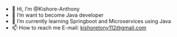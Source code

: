 - 👋 Hi, I’m @Kishore-Anthony
- 👀 I’m want to become Java developer
- 🌱 I’m currently learning Springboot and Microservices using Java
- 📫 How to reach me E-mail: kishoretony112@gmail.com

<!---
Kishore-Anthony/Kishore-Anthony is a ✨ special ✨ repository because its `README.md` (this file) appears on your GitHub profile.
You can click the Preview link to take a look at your changes.
--->
